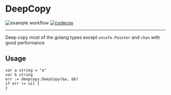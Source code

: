 # DeepCopy
![example workflow](https://github.com/wangsquirrel/deepcopy/actions/workflows/main.yml/badge.svg)
[![codecov](https://codecov.io/gh/wangsquirrel/deepcopy/branch/main/graph/badge.svg?token=ZPW283W4QV)](https://codecov.io/gh/wangsquirrel/deepcopy)


---

Deep copy most of the golang types except `unsafe.Pointer` and `chan` with good performance

## Usage

```golang
var a string = "a"
var b string
err := deepcopy.DeepCopy(&a, &b)
if err != nil {
}
```
